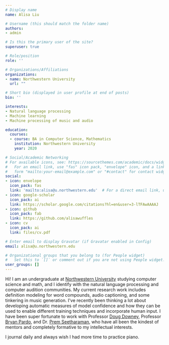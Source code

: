 ```yaml
---
# Display name
name: Alisa Liu

# Username (this should match the folder name)
authors:
- admin

# Is this the primary user of the site?
superuser: true

# Role/position
role: ''

# Organizations/Affiliations
organizations:
- name: Northwestern University
  url: ""

# Short bio (displayed in user profile at end of posts)
bio: ''

interests:
- Natural language processing
- Machine learning
- Machine processing of music and audio

education:
  courses:
  - course: BA in Computer Science, Mathematics
    institution: Northwestern University
    year: 2020

# Social/Academic Networking
# For available icons, see: https://sourcethemes.com/academic/docs/widgets/#icons
#   For an email link, use "fas" icon pack, "envelope" icon, and a link in the
#   form "mailto:your-email@example.com" or "#contact" for contact widget.
social:
- icon: envelope
  icon_pack: fas
  link: 'mailto:alisa@u.northwestern.edu'  # For a direct email link, use "mailto:test@example.org".
- icon: google-scholar
  icon_pack: ai
  link: https://scholar.google.com/citations?hl=en&user=3-lTFAwAAAAJ
- icon: github
  icon_pack: fab
  link: https://github.com/alisawuffles
- icon: cv
  icon_pack: ai
  link: files/cv.pdf

# Enter email to display Gravatar (if Gravatar enabled in Config)
email: alisa@u.northwestern.edu

# Organizational groups that you belong to (for People widget)
#   Set this to `[]` or comment out if you are not using People widget.  
user_groups: []
---
```


Hi! I am an undergraduate at [Northwestern University](https://www.northwestern.edu/) studying computer science and math, and I identify with the natural language processing and computer audition communities. My current research work includes definition modeling for word compounds, audio captioning, and some tinkering in music generation. I've recently been thinking a lot about developing automatic measures of model confidence and how they can be used to enable different training techniques and incorporate human input. I have been super fortunate to work with Professor [Doug Downey](https://users.cs.northwestern.edu/~ddowney/), Professor [Bryan Pardo](https://users.cs.northwestern.edu/~pardo/), and Dr. [Prem Seetharaman](https://pseeth.github.io/), who have all been the kindest of mentors and completely formative to my intellectual interests.

I journal daily and always wish I had more time to practice piano.
